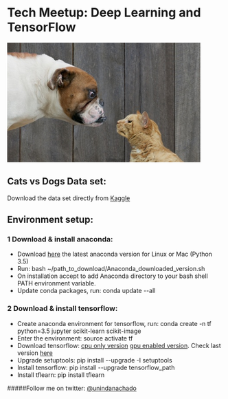 # Tech Meetup: Deep Learning and TensorFlow

![Cats vs Dogs](woof_meow.jpg?raw=true "Cats vs Dogs")

## Cats vs Dogs Data set:
Download the data set directly from [Kaggle](https://www.kaggle.com/c/dogs-vs-cats)

## Environment setup:
### 1 Download & install anaconda:
* Download [here](https://www.continuum.io/downloads) the latest anaconda version for Linux or Mac (Python 3.5)
* Run: bash ~/path_to_download/Anaconda_downloaded_version.sh
* On installation accept to add Anaconda directory to your bash shell PATH environment variable.
* Update conda packages, run: conda update --all

### 2 Download & install tensorflow:
* Create anaconda environment for tensorflow, run:
  conda create -n tf python=3.5 jupyter scikit-learn scikit-image
* Enter the environment:
  source activate tf
* Download tensorflow:
  [cpu only version](https://storage.googleapis.com/tensorflow/linux/cpu/tensorflow-0.9.0rc0-cp35-cp35m-linux_x86_64.whl)
  [gpu enabled version](https://storage.googleapis.com/tensorflow/linux/gpu/tensorflow-0.9.0rc0-cp35-cp35m-linux_x86_64.whl). 
  Check last version [here](https://www.tensorflow.org)
* Upgrade setuptools:
  pip install --upgrade -I setuptools
* Install tensorflow:
  pip install --upgrade tensorflow_path
* Install tflearn:
  pip install tflearn

#####Follow me on twitter:
[@unindanachado](https://twitter.com/unindanachado)

